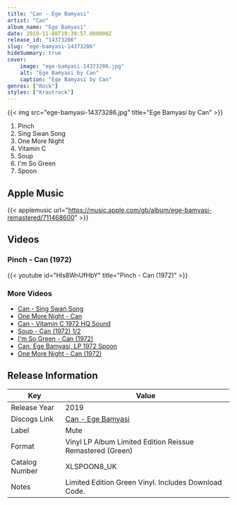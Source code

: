```yaml
---
title: "Can - Ege Bamyasi"
artist: "Can"
album_name: "Ege Bamyasi"
date: 2019-11-08T19:39:57.000000Z
release_id: "14373286"
slug: "ege-bamyasi-14373286"
hideSummary: true
cover:
    image: "ege-bamyasi-14373286.jpg"
    alt: "Ege Bamyasi by Can"
    caption: "Ege Bamyasi by Can"
genres: ["Rock"]
styles: ["Krautrock"]
---
```


{{< img src="ege-bamyasi-14373286.jpg" title="Ege Bamyasi by Can" >}}

<!-- section break -->

1. Pinch
2. Sing Swan Song
3. One More Night
4. Vitamin C
5. Soup
6. I'm So Green
7. Spoon

<!-- section break -->




## Apple Music
{{< applemusic url="https://music.apple.com/gb/album/ege-bamyasi-remastered/711468600" >}}





## Videos
### Pinch - Can (1972)
{{< youtube id="Hls8WnUfHbY" title="Pinch - Can (1972)" >}}<br>

### More Videos

- [Can - Sing Swan Song](https://www.youtube.com/watch?v=3VmM8qRRLwU)
- [One More Night - Can](https://www.youtube.com/watch?v=MyJzv4AFZXc)
- [Can - Vitamin C 1972 HQ Sound](https://www.youtube.com/watch?v=mtFBKCmUsNM)
- [Soup - Can (1972) 1/2](https://www.youtube.com/watch?v=xtAfV07bn4A)
- [I'm So Green - Can (1972)](https://www.youtube.com/watch?v=pRWBuOfOhP4)
- [Can, Ege Bamyasi, LP 1972 Spoon](https://www.youtube.com/watch?v=IDa3uDvzPo0)
- [One More Night - Can (1972)](https://www.youtube.com/watch?v=2s4ABAOK-o8)


## Release Information
|  Key           | Value                                                |
| ---------------| ---------------------------------------------------- |
| Release Year   | 2019                                   |
| Discogs Link   | [Can - Ege Bamyasi](https://www.discogs.com/release/14373286-Can-Ege-Bamyasi) |
| Label          | Mute |
| Format         | Vinyl LP Album Limited Edition Reissue Remastered (Green) |
| Catalog Number | XLSPOON8_UK |
| Notes | Limited Edition Green Vinyl. Includes Download Code. |